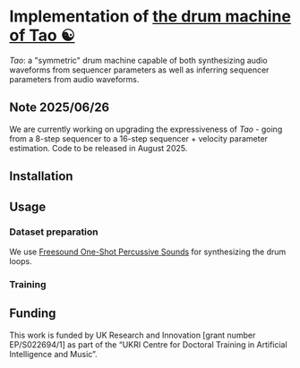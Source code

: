 # Implementation of [the drum machine of Tao ☯︎](https://red-x-silver.github.io/the-drum-machine-of-tao/)

_Tao_: a "symmetric" drum machine capable of both synthesizing audio waveforms from sequencer parameters as well as inferring sequencer parameters from audio waveforms.

## Note 2025/06/26
We are currently working on upgrading the expressiveness of _Tao_ - going from a 8-step sequencer to a 16-step sequencer + velocity parameter estimation. Code to be released in August 2025.

## Installation


## Usage


### Dataset preparation

We use [Freesound One-Shot Percussive Sounds](https://paperswithcode.com/dataset/freesound-one-shot-percussive-sounds) for synthesizing the drum loops. 

### Training


## Funding

This work is funded by UK Research and Innovation [grant number EP/S022694/1] as part of the “UKRI Centre for Doctoral Training in Artificial Intelligence and Music”.
